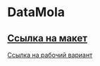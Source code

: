 # DataMola
[Ссылка на макет](https://www.figma.com/file/mPWWCMwwcTVSmuSgbubwYw/Untitled?node-id=0%3A1)
-
[Ссылка на рабочий вариант](https://daryamarmysh.github.io/DataMola/)

